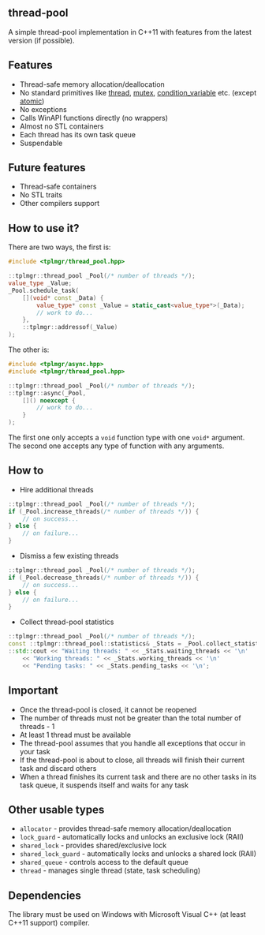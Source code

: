 thread-pool
---

A simple thread-pool implementation in C++11 with features from the latest version (if possible).

Features
---

* Thread-safe memory allocation/deallocation
* No standard primitives like [thread](https://en.cppreference.com/w/cpp/thread/thread), [mutex](https://en.cppreference.com/w/cpp/thread/mutex), [condition_variable](https://en.cppreference.com/w/cpp/thread/condition_variable) etc. (except [atomic](https://en.cppreference.com/w/cpp/atomic/atomic))
* No exceptions
* Calls WinAPI functions directly (no wrappers)
* Almost no STL containers
* Each thread has its own task queue
* Suspendable

Future features
---

* Thread-safe containers
* No STL traits
* Other compilers support

How to use it?
---

There are two ways, the first is:

```cpp
#include <tplmgr/thread_pool.hpp>

::tplmgr::thread_pool _Pool(/* number of threads */);
value_type _Value;
_Pool.schedule_task(
    [](void* const _Data) {
        value_type* const _Value = static_cast<value_type*>(_Data);
        // work to do...
    },
    ::tplmgr::addressof(_Value)
);
```

The other is:

```cpp
#include <tplmgr/async.hpp>
#include <tplmgr/thread_pool.hpp>

::tplmgr::thread_pool _Pool(/* number of threads */);
::tplmgr::async(_Pool,
    []() noexcept {
        // work to do...
    }
);
```

The first one only accepts a `void` function type with one `void*` argument.
The second one accepts any type of function with any arguments.

How to
---

* Hire additional threads

```cpp
::tplmgr::thread_pool _Pool(/* number of threads */);
if (_Pool.increase_threads(/* number of threads */)) {
    // on success...
} else {
    // on failure...
}
```

* Dismiss a few existing threads

```cpp
::tplmgr::thread_pool _Pool(/* number of threads */);
if (_Pool.decrease_threads(/* number of threads */)) {
    // on success...
} else {
    // on failure...
}
```

* Collect thread-pool statistics

```cpp
::tplmgr::thread_pool _Pool(/* number of threads */);
const ::tplmgr::thread_pool::statistics& _Stats = _Pool.collect_statistics();
::std::cout << "Waiting threads: " << _Stats.waiting_threads << '\n'
    << "Working threads: " << _Stats.working_threads << '\n'
    << "Pending tasks: " << _Stats.pending_tasks << '\n';
```

Important
---
* Once the thread-pool is closed, it cannot be reopened
* The number of threads must not be greater than the total number of threads - 1
* At least 1 thread must be available
* The thread-pool assumes that you handle all exceptions that occur in your task
* If the thread-pool is about to close, all threads will finish their current task and discard others
* When a thread finishes its current task and there are no other tasks in its task queue, it suspends itself and waits for any task

Other usable types
---

* `allocator` - provides thread-safe memory allocation/deallocation
* `lock_guard` - automatically locks and unlocks an exclusive lock (RAII)
* `shared_lock` - provides shared/exclusive lock
* `shared_lock_guard` - automatically locks and unlocks a shared lock (RAII)
* `shared_queue` - controls access to the default queue
* `thread` - manages single thread (state, task scheduling)

Dependencies
---

The library must be used on Windows with Microsoft Visual C++ (at least C++11 support) compiler.